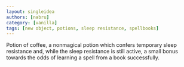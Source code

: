 ```yaml
---
layout: singleidea
authors: [nabru]
category: [vanilla]
tags: [new object, potions, sleep resistance, spellbooks]
---
```

Potion of coffee, a nonmagical potion which confers temporary sleep resistance
and, while the sleep resistance is still active, a small bonus towards the odds
of learning a spell from a book successfully.
